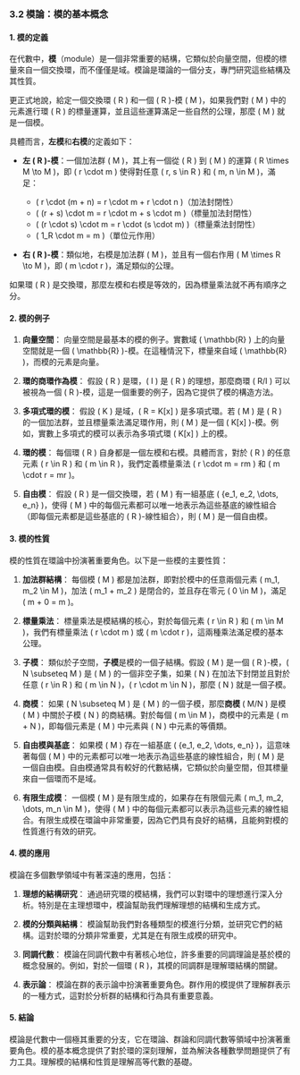 ### 3.2 模論：模的基本概念

#### 1. 模的定義

在代數中，**模**（module）是一個非常重要的結構，它類似於向量空間，但模的標量來自一個交換環，而不僅僅是域。模論是環論的一個分支，專門研究這些結構及其性質。

更正式地說，給定一個交換環 \( R \) 和一個 \( R \)-模 \( M \)，如果我們對 \( M \) 中的元素進行環 \( R \) 的標量運算，並且這些運算滿足一些自然的公理，那麼 \( M \) 就是一個模。

具體而言，**左模**和**右模**的定義如下：

- **左 \( R \)-模**：一個加法群 \( M \)，其上有一個從 \( R \) 到 \( M \) 的運算 \( R \times M \to M \)，即 \( r \cdot m \) 使得對任意 \( r, s \in R \) 和 \( m, n \in M \)，滿足：
  - \( r \cdot (m + n) = r \cdot m + r \cdot n \)（加法封閉性）
  - \( (r + s) \cdot m = r \cdot m + s \cdot m \)（標量加法封閉性）
  - \( (r \cdot s) \cdot m = r \cdot (s \cdot m) \)（標量乘法封閉性）
  - \( 1_R \cdot m = m \)（單位元作用）

- **右 \( R \)-模**：類似地，右模是加法群 \( M \)，並且有一個右作用 \( M \times R \to M \)，即 \( m \cdot r \)，滿足類似的公理。

如果環 \( R \) 是交換環，那麼左模和右模是等效的，因為標量乘法就不再有順序之分。

#### 2. 模的例子

1. **向量空間**：
   向量空間是最基本的模的例子。實數域 \( \mathbb{R} \) 上的向量空間就是一個 \( \mathbb{R} \)-模。在這種情況下，標量來自域 \( \mathbb{R} \)，而模的元素是向量。

2. **環的商環作為模**：
   假設 \( R \) 是環，\( I \) 是 \( R \) 的理想，那麼商環 \( R/I \) 可以被視為一個 \( R \)-模，這是一個重要的例子，因為它提供了模的構造方法。

3. **多項式環的模**：
   假設 \( K \) 是域，\( R = K[x] \) 是多項式環。若 \( M \) 是 \( R \) 的一個加法群，並且標量乘法滿足環作用，則 \( M \) 是一個 \( K[x] \)-模。例如，實數上多項式的模可以表示為多項式環 \( K[x] \) 上的模。

4. **環的模**：
   每個環 \( R \) 自身都是一個左模和右模。具體而言，對於 \( R \) 的任意元素 \( r \in R \) 和 \( m \in R \)，我們定義標量乘法 \( r \cdot m = rm \) 和 \( m \cdot r = mr \)。

5. **自由模**：
   假設 \( R \) 是一個交換環，若 \( M \) 有一組基底 \( \{e_1, e_2, \dots, e_n\} \)，使得 \( M \) 中的每個元素都可以唯一地表示為這些基底的線性組合（即每個元素都是這些基底的 \( R \)-線性組合），則 \( M \) 是一個自由模。

#### 3. 模的性質

模的性質在環論中扮演著重要角色。以下是一些模的主要性質：

1. **加法群結構**：
   每個模 \( M \) 都是加法群，即對於模中的任意兩個元素 \( m_1, m_2 \in M \)，加法 \( m_1 + m_2 \) 是閉合的，並且存在零元 \( 0 \in M \)，滿足 \( m + 0 = m \)。

2. **標量乘法**：
   標量乘法是模結構的核心，對於每個元素 \( r \in R \) 和 \( m \in M \)，我們有標量乘法 \( r \cdot m \) 或 \( m \cdot r \)，這兩種乘法滿足模的基本公理。

3. **子模**：
   類似於子空間，**子模**是模的一個子結構。假設 \( M \) 是一個 \( R \)-模，\( N \subseteq M \) 是 \( M \) 的一個非空子集，如果 \( N \) 在加法下封閉並且對於任意 \( r \in R \) 和 \( m \in N \)，\( r \cdot m \in N \)，那麼 \( N \) 就是一個子模。

4. **商模**：
   如果 \( N \subseteq M \) 是 \( M \) 的一個子模，那麼**商模** \( M/N \) 是模 \( M \) 中關於子模 \( N \) 的商結構。對於每個 \( m \in M \)，商模中的元素是 \( m + N \)，即每個元素是 \( M \) 中元素與 \( N \) 中元素的等價類。

5. **自由模與基底**：
   如果模 \( M \) 存在一組基底 \( \{e_1, e_2, \dots, e_n\} \)，這意味著每個 \( M \) 中的元素都可以唯一地表示為這些基底的線性組合，則 \( M \) 是一個自由模。自由模通常具有較好的代數結構，它類似於向量空間，但其標量來自一個環而不是域。

6. **有限生成模**：
   一個模 \( M \) 是有限生成的，如果存在有限個元素 \( m_1, m_2, \dots, m_n \in M \)，使得 \( M \) 中的每個元素都可以表示為這些元素的線性組合。有限生成模在環論中非常重要，因為它們具有良好的結構，且能夠對模的性質進行有效的研究。

#### 4. 模的應用

模論在多個數學領域中有著深遠的應用，包括：

1. **理想的結構研究**：
   通過研究環的模結構，我們可以對環中的理想進行深入分析。特別是在主理想環中，模論幫助我們理解理想的結構和生成方式。

2. **模的分類與結構**：
   模論幫助我們對各種類型的模進行分類，並研究它們的結構。這對於環的分類非常重要，尤其是在有限生成模的研究中。

3. **同調代數**：
   模論在同調代數中有著核心地位，許多重要的同調理論是基於模的概念發展的。例如，對於一個環 \( R \)，其模的同調群是理解環結構的關鍵。

4. **表示論**：
   模論在群的表示論中扮演著重要角色。群作用的模提供了理解群表示的一種方式，這對於分析群的結構和行為具有重要意義。

#### 5. 結論

模論是代數中一個極其重要的分支，它在環論、群論和同調代數等領域中扮演著重要角色。模的基本概念提供了對於環的深刻理解，並為解決各種數學問題提供了有力工具。理解模的結構和性質是理解高等代數的基礎。
